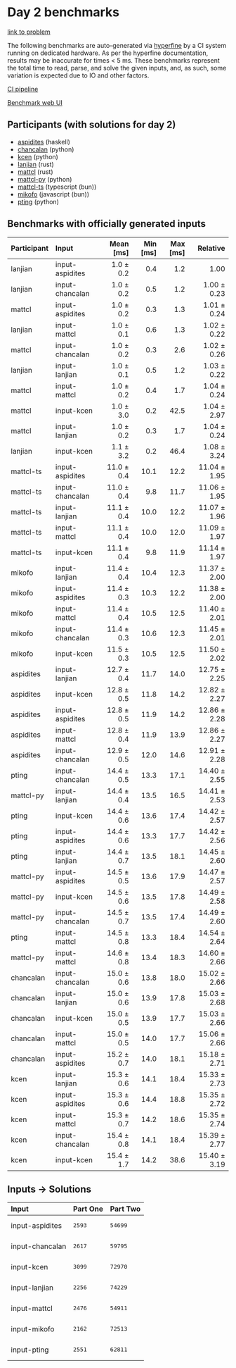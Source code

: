# Day 2 benchmarks

[link to problem](https://adventofcode.com/2023/day/2)

The following benchmarks are auto-generated via
[hyperfine](https://github.com/sharkdp/hyperfine) by a CI system running on
dedicated hardware. As per the hyperfine documentation, results may be
inaccurate for times < 5 ms. These benchmarks represent the total time to read,
parse, and solve the given inputs, and, as such, some variation is expected due
to IO and other factors.

[CI pipeline](http://ci.papercode.net:8080/teams/main/pipelines/aoc2023)

[Benchmark web UI](https://aoc.ancalagon.black)


## Participants (with solutions for day 2)

- [aspidites](https://github.com/aspidites/aoc2023) (haskell)
- [chancalan](https://github.com/chancalan/aoc2023) (python)
- [kcen](https://github.com/kcen/aoc2023) (python)
- [lanjian](https://github.com/lanjian/aoc-2023) (rust)
- [mattcl](https://github.com/mattcl/aoc2023) (rust)
- [mattcl-py](https://github.com/mattcl/aoc2023-py) (python)
- [mattcl-ts](https://github.com/mattcl/aoc2023-js) (typescript (bun))
- [mikofo](https://github.com/mikofo/advent-of-code-2023) (javascript (bun))
- [pting](https://github.com/pting/aoc2023) (python)


## Benchmarks with officially generated inputs

| Participant | Input | Mean [ms] | Min [ms] | Max [ms] | Relative |
|:---|:---|---:|---:|---:|---:|
| lanjian | input-aspidites | 1.0 ± 0.2 | 0.4 | 1.2 | 1.00 |
| lanjian | input-chancalan | 1.0 ± 0.2 | 0.5 | 1.2 | 1.00 ± 0.23 |
| mattcl | input-aspidites | 1.0 ± 0.2 | 0.3 | 1.3 | 1.01 ± 0.24 |
| lanjian | input-mattcl | 1.0 ± 0.1 | 0.6 | 1.3 | 1.02 ± 0.22 |
| mattcl | input-chancalan | 1.0 ± 0.2 | 0.3 | 2.6 | 1.02 ± 0.26 |
| lanjian | input-lanjian | 1.0 ± 0.1 | 0.5 | 1.2 | 1.03 ± 0.22 |
| mattcl | input-mattcl | 1.0 ± 0.2 | 0.4 | 1.7 | 1.04 ± 0.24 |
| mattcl | input-kcen | 1.0 ± 3.0 | 0.2 | 42.5 | 1.04 ± 2.97 |
| mattcl | input-lanjian | 1.0 ± 0.2 | 0.3 | 1.7 | 1.04 ± 0.24 |
| lanjian | input-kcen | 1.1 ± 3.2 | 0.2 | 46.4 | 1.08 ± 3.24 |
| mattcl-ts | input-aspidites | 11.0 ± 0.4 | 10.1 | 12.2 | 11.04 ± 1.95 |
| mattcl-ts | input-chancalan | 11.0 ± 0.4 | 9.8 | 11.7 | 11.06 ± 1.95 |
| mattcl-ts | input-lanjian | 11.1 ± 0.4 | 10.0 | 12.2 | 11.07 ± 1.96 |
| mattcl-ts | input-mattcl | 11.1 ± 0.4 | 10.0 | 12.0 | 11.09 ± 1.97 |
| mattcl-ts | input-kcen | 11.1 ± 0.4 | 9.8 | 11.9 | 11.14 ± 1.97 |
| mikofo | input-lanjian | 11.4 ± 0.4 | 10.4 | 12.3 | 11.37 ± 2.00 |
| mikofo | input-aspidites | 11.4 ± 0.3 | 10.3 | 12.2 | 11.38 ± 2.00 |
| mikofo | input-mattcl | 11.4 ± 0.4 | 10.5 | 12.5 | 11.40 ± 2.01 |
| mikofo | input-chancalan | 11.4 ± 0.3 | 10.6 | 12.3 | 11.45 ± 2.01 |
| mikofo | input-kcen | 11.5 ± 0.3 | 10.5 | 12.5 | 11.50 ± 2.02 |
| aspidites | input-lanjian | 12.7 ± 0.4 | 11.7 | 14.0 | 12.75 ± 2.25 |
| aspidites | input-kcen | 12.8 ± 0.5 | 11.8 | 14.2 | 12.82 ± 2.27 |
| aspidites | input-aspidites | 12.8 ± 0.5 | 11.9 | 14.2 | 12.86 ± 2.28 |
| aspidites | input-mattcl | 12.8 ± 0.4 | 11.9 | 13.9 | 12.86 ± 2.27 |
| aspidites | input-chancalan | 12.9 ± 0.5 | 12.0 | 14.6 | 12.91 ± 2.28 |
| pting | input-chancalan | 14.4 ± 0.5 | 13.3 | 17.1 | 14.40 ± 2.55 |
| mattcl-py | input-lanjian | 14.4 ± 0.4 | 13.5 | 16.5 | 14.41 ± 2.53 |
| pting | input-kcen | 14.4 ± 0.6 | 13.6 | 17.4 | 14.42 ± 2.57 |
| pting | input-aspidites | 14.4 ± 0.6 | 13.3 | 17.7 | 14.42 ± 2.56 |
| pting | input-lanjian | 14.4 ± 0.7 | 13.5 | 18.1 | 14.45 ± 2.60 |
| mattcl-py | input-aspidites | 14.5 ± 0.5 | 13.6 | 17.9 | 14.47 ± 2.57 |
| mattcl-py | input-kcen | 14.5 ± 0.6 | 13.5 | 17.8 | 14.49 ± 2.58 |
| mattcl-py | input-chancalan | 14.5 ± 0.7 | 13.5 | 17.4 | 14.49 ± 2.60 |
| pting | input-mattcl | 14.5 ± 0.8 | 13.3 | 18.4 | 14.54 ± 2.64 |
| mattcl-py | input-mattcl | 14.6 ± 0.8 | 13.4 | 18.3 | 14.60 ± 2.66 |
| chancalan | input-chancalan | 15.0 ± 0.6 | 13.8 | 18.0 | 15.02 ± 2.66 |
| chancalan | input-lanjian | 15.0 ± 0.6 | 13.9 | 17.8 | 15.03 ± 2.68 |
| chancalan | input-kcen | 15.0 ± 0.5 | 13.9 | 17.7 | 15.03 ± 2.66 |
| chancalan | input-mattcl | 15.0 ± 0.5 | 14.0 | 17.7 | 15.06 ± 2.66 |
| chancalan | input-aspidites | 15.2 ± 0.7 | 14.0 | 18.1 | 15.18 ± 2.71 |
| kcen | input-lanjian | 15.3 ± 0.6 | 14.1 | 18.4 | 15.33 ± 2.73 |
| kcen | input-aspidites | 15.3 ± 0.6 | 14.4 | 18.8 | 15.35 ± 2.72 |
| kcen | input-mattcl | 15.3 ± 0.7 | 14.2 | 18.6 | 15.35 ± 2.74 |
| kcen | input-chancalan | 15.4 ± 0.8 | 14.1 | 18.4 | 15.39 ± 2.77 |
| kcen | input-kcen | 15.4 ± 1.7 | 14.2 | 38.6 | 15.40 ± 3.19 |


## Inputs -> Solutions

| Input | Part One | Part Two |
|:---|:---|:---|
|input-aspidites|<pre>2593</pre>|<pre>54699</pre>|
|input-chancalan|<pre>2617</pre>|<pre>59795</pre>|
|input-kcen|<pre>3099</pre>|<pre>72970</pre>|
|input-lanjian|<pre>2256</pre>|<pre>74229</pre>|
|input-mattcl|<pre>2476</pre>|<pre>54911</pre>|
|input-mikofo|<pre>2162</pre>|<pre>72513</pre>|
|input-pting|<pre>2551</pre>|<pre>62811</pre>|